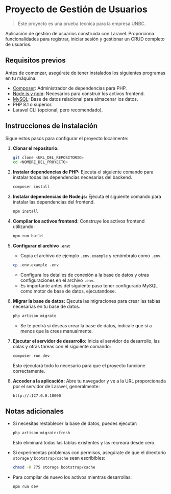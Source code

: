 # Proyecto de Gestión de Usuarios

> Este proyecto es una prueba tecnica para la empresa UNBC.

Aplicación de gestión de usuarios construida con Laravel. Proporciona funcionalidades para registrar, iniciar sesión y gestionar un CRUD completo de usuarios.

## Requisitos previos

Antes de comenzar, asegúrate de tener instalados los siguientes programas en tu máquina:

- [Composer](https://getcomposer.org/): Administrador de dependencias para PHP.
- [Node.js y npm](https://nodejs.org/): Necesarios para construir los activos frontend.
- [MySQL](https://www.mysql.com/): Base de datos relacional para almacenar los datos.
- PHP 8.1 o superior.
- Laravel CLI (opcional, pero recomendado).

## Instrucciones de instalación

Sigue estos pasos para configurar el proyecto localmente:

1. **Clonar el repositorio:**

   ```bash
   git clone <URL_DEL_REPOSITORIO>
   cd <NOMBRE_DEL_PROYECTO>
   ```

2. **Instalar dependencias de PHP:**
   Ejecuta el siguiente comando para instalar todas las dependencias necesarias del backend.

   ```bash
   composer install
   ```

3. **Instalar dependencias de Node.js:**
   Ejecuta el siguiente comando para instalar las dependencias del frontend.

   ```bash
   npm install
   ```

4. **Compilar los activos frontend:**
   Construye los activos frontend utilizando:

   ```bash
   npm run build
   ```

5. **Configurar el archivo ************************`.env`************************:**

   - Copia el archivo de ejemplo `.env.example` y renómbralo como `.env`.

   ```bash
   cp .env.example .env
   ```

   - Configura los detalles de conexión a la base de datos y otras configuraciones en el archivo `.env`.
   - Es importante antes del siguiente paso tener configurado MySQL como motor de base de datos, ejecutandose.

6. **Migrar la base de datos:**
   Ejecuta las migraciones para crear las tablas necesarias en tu base de datos.

   ```bash
   php artisan migrate
   ```
    - Se te pedirá si deseas crear la base de datos, indicale que sí a menos que la crees manualmente.
7. **Ejecutar el servidor de desarrollo:**
   Inicia el servidor de desarrollo, las colas y otras tareas con el siguiente comando:

   ```bash
   composer run dev
   ```

   Esto ejecutará todo lo necesario para que el proyecto funcione correctamente.

8. **Acceder a la aplicación:**
   Abre tu navegador y ve a la URL proporcionada por el servidor de Laravel, generalmente:

   ```
   http://:127.0.0.18000
   ```

## Notas adicionales

- Si necesitas restablecer la base de datos, puedes ejecutar:

  ```bash
  php artisan migrate:fresh
  ```

  Esto eliminará todas las tablas existentes y las recreará desde cero.

- Si experimentas problemas con permisos, asegúrate de que el directorio `storage` y `bootstrap/cache` sean escribibles:

  ```bash
  chmod -R 775 storage bootstrap/cache
  ```

- Para compilar de nuevo los activos mientras desarrollas:

  ```bash
  npm run dev
  ```

